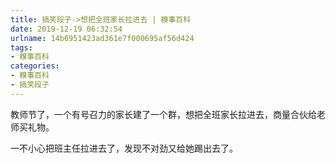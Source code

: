 ```yaml
---
title: 搞笑段子->想把全班家长拉进去 | 糗事百科
date: 2019-12-19 06:32:54
urlname: 14b6951423ad361e7f000695af56d424
tags: 
- 糗事百科
categories:
- 糗事百科
- 搞笑段子
---
```

教师节了，一个有号召力的家长建了一个群，想把全班家长拉进去，商量合伙给老师买礼物。

一不小心把班主任拉进去了，发现不对劲又给她踢出去了。


